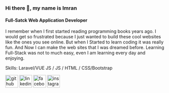 ### Hi there 👋, my name is Imran
#### Full-Satck Web Application Developer 


I remember when I first started reading programming books years ago. I would get so frustrated because I just wanted to build these cool websites like the ones you see online.
But when I Started to learn coding it was really fun. And Now I can make the web sites that I was dreamed before. Learning Full-Stack was not to much easy, even I am learning every day and enjoying.

Skills: Laravel/VUE JS / JS / HTML / CSS/Bootstrap



[<img src='https://cdn.jsdelivr.net/npm/simple-icons@3.0.1/icons/github.svg' alt='github' height='40'>](https://github.com/https://github.com/Imran189)  [<img src='https://cdn.jsdelivr.net/npm/simple-icons@3.0.1/icons/linkedin.svg' alt='linkedin' height='40'>](https://www.linkedin.com/in/https://www.linkedin.com/in/imran-hosen18//)  [<img src='https://cdn.jsdelivr.net/npm/simple-icons@3.0.1/icons/facebook.svg' alt='facebook' height='40'>](https://www.facebook.com/https://www.facebook.com/profile.php?id=100004918215307)  [<img src='https://cdn.jsdelivr.net/npm/simple-icons@3.0.1/icons/instagram.svg' alt='instagram' height='40'>](https://www.instagram.com/https://www.instagram.com/imran.imu18//)  


